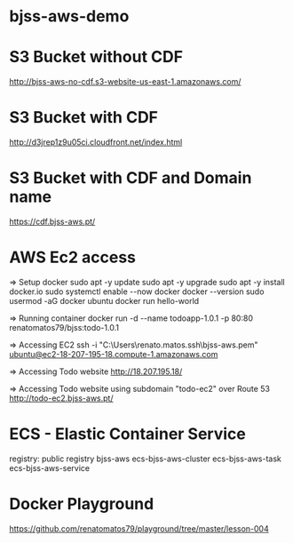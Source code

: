 # bjss-aws-demo

# S3 Bucket without CDF

http://bjss-aws-no-cdf.s3-website-us-east-1.amazonaws.com/

# S3 Bucket with CDF

http://d3jrep1z9u05ci.cloudfront.net/index.html

# S3 Bucket with CDF and Domain name

https://cdf.bjss-aws.pt/

# AWS Ec2 access

=> Setup docker
sudo apt -y update
sudo apt -y upgrade
sudo apt -y install docker.io
sudo systemctl enable --now docker
docker --version
sudo usermod -aG docker ubuntu
docker run hello-world

=> Running container
docker run -d --name todoapp-1.0.1 -p 80:80 renatomatos79/bjss:todo-1.0.1

=> Accessing EC2
ssh -i "C:\Users\renato.matos\.ssh\bjss-aws.pem" ubuntu@ec2-18-207-195-18.compute-1.amazonaws.com

=> Accessing Todo website
http://18.207.195.18/

=> Accessing Todo website using subdomain "todo-ec2" over Route 53
http://todo-ec2.bjss-aws.pt/

# ECS - Elastic Container Service

registry: public registry bjss-aws
ecs-bjss-aws-cluster
ecs-bjss-aws-task
ecs-bjss-aws-service

# Docker Playground

https://github.com/renatomatos79/playground/tree/master/lesson-004
